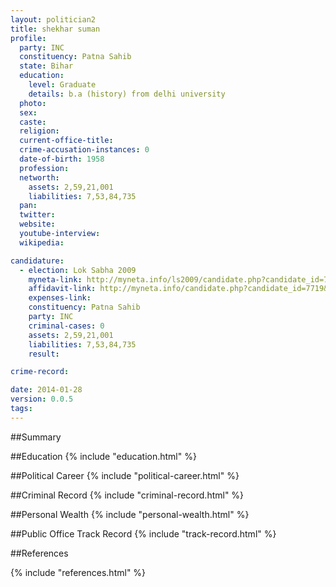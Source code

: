 ```yaml
---
layout: politician2
title: shekhar suman
profile: 
  party: INC
  constituency: Patna Sahib
  state: Bihar
  education: 
    level: Graduate
    details: b.a (history) from delhi university
  photo: 
  sex: 
  caste: 
  religion: 
  current-office-title: 
  crime-accusation-instances: 0
  date-of-birth: 1958
  profession: 
  networth: 
    assets: 2,59,21,001
    liabilities: 7,53,84,735
  pan: 
  twitter: 
  website: 
  youtube-interview: 
  wikipedia: 

candidature: 
  - election: Lok Sabha 2009
    myneta-link: http://myneta.info/ls2009/candidate.php?candidate_id=7719
    affidavit-link: http://myneta.info/candidate.php?candidate_id=7719&scan=original
    expenses-link: 
    constituency: Patna Sahib 
    party: INC
    criminal-cases: 0
    assets: 2,59,21,001
    liabilities: 7,53,84,735
    result:  

crime-record: 

date: 2014-01-28
version: 0.0.5
tags: 
---
```

##Summary


##Education
{% include "education.html" %}


##Political Career
{% include "political-career.html" %}


##Criminal Record
{% include "criminal-record.html" %}


##Personal Wealth
{% include "personal-wealth.html" %}


##Public Office Track Record
{% include "track-record.html" %}


##References


{% include "references.html" %}